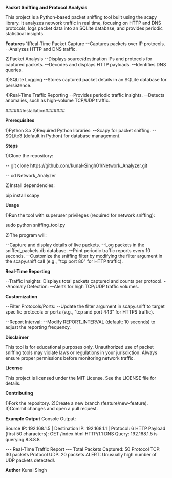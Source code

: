 **Packet Sniffing and Protocol Analysis**

This project is a Python-based packet sniffing tool built using the scapy library. It analyzes network traffic in real time, focusing on HTTP and DNS protocols, logs packet data into an SQLite database, and provides periodic statistical insights.

**Features**
1)Real-Time Packet Capture
--Captures packets over IP protocols.
--Analyzes HTTP and DNS traffic.

2)Packet Analysis
--Displays source/destination IPs and protocols for captured packets.
--Decodes and displays HTTP payloads.
--Identifies DNS queries.

3)SQLite Logging
--Stores captured packet details in an SQLite database for persistence.

4)Real-Time Traffic Reporting
--Provides periodic traffic insights.
--Detects anomalies, such as high-volume TCP/UDP traffic.


######Installation#######

**Prerequisites**

1)Python 3.x
2)Required Python libraries:
   --Scapy for packet sniffing.
   --SQLite3 (default in Python) for database management.
   
**Steps**

1)Clone the repository:

-- git clone https://github.com/kunal-Singh01/Network_Analyzer.git

-- cd Network_Analyzer

2)Install dependencies:

pip install scapy


**Usage**

1)Run the tool with superuser privileges (required for network sniffing):

sudo python sniffing_tool.py

2)The program will:

--Capture and display details of live packets.
--Log packets in the sniffed_packets.db database.
--Print periodic traffic reports every 10 seconds.
--Customize the sniffing filter by modifying the filter argument in the scapy.sniff call (e.g., "tcp port 80" for HTTP traffic).

**Real-Time Reporting**

--Traffic Insights: Displays total packets captured and counts per protocol.
--Anomaly Detection:
   --Alerts for high TCP/UDP traffic volumes.


**Customization**

--Filter Protocols/Ports:
   --Update the filter argument in scapy.sniff to target specific protocols or ports (e.g., "tcp and port 443" for HTTPS traffic).

--Report Interval:
   --Modify REPORT_INTERVAL (default: 10 seconds) to adjust the reporting frequency.

**Disclaimer**

This tool is for educational purposes only. Unauthorized use of packet sniffing tools may violate laws or regulations in your jurisdiction. Always ensure proper permissions before monitoring network traffic.

**License**

This project is licensed under the MIT License. See the LICENSE file for details.

**Contributing**

1)Fork the repository.
2)Create a new branch (feature/new-feature).
3)Commit changes and open a pull request.


**Example Output**
Console Output:

Source IP: 192.168.1.5 | Destination IP: 192.168.1.1 | Protocol: 6
HTTP Payload (first 50 characters): GET /index.html HTTP/1.1
DNS Query: 192.168.1.5 is querying 8.8.8.8

--- Real-Time Traffic Report ---
Total Packets Captured: 50
Protocol TCP: 30 packets
Protocol UDP: 20 packets
ALERT: Unusually high number of UDP packets detected!.



**Author**
Kunal Singh

